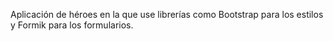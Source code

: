 Aplicación de héroes en la que use librerías como Bootstrap para los estilos y Formik para los formularios.
